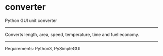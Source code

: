# converter
Python GUI unit converter
***
Converts length, area, speed, temperature, time and fuel economy.
***
Requirements: Python3, PySimpleGUI 
